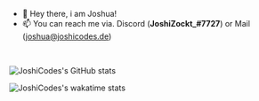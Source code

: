 - 👋 Hey there, i am Joshua!
- 📫 You can reach me via. Discord (<b>JoshiZockt_#7727</b>) or Mail (joshua@joshicodes.de)

<br>

![JoshiCodes's GitHub stats](https://github-readme-stats-git-masterrstaa-rickstaa.vercel.app/api?username=joshicodes&show_icons=true&count_private=true&theme=dracula)


![JoshiCodes's wakatime stats](https://github-readme-stats-git-masterrstaa-rickstaa.vercel.app/api/wakatime?username=joshizockt_&theme=dracula)
